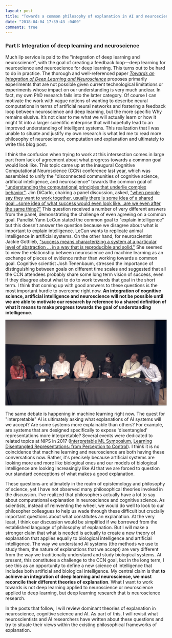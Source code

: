 ```yaml
---
layout: post
title: "Towards a common philosophy of explanation in AI and neuroscience. Part I"
date: "2018-04-04 17:39:43 -0400"
comments: true
---
```

### Part I: Integration of deep learning and neuroscience

Much lip service is paid to the "integration of deep learning and neuroscience", with the goal of creating a feedback loop—deep learning for neuroscience and neuroscience for deep learning. This turns out to be hard to do in practice. The thorough and well-referenced paper [_Towards an Integration of Deep Learning and Neuroscience_](https://www.frontiersin.org/articles/10.3389/fncom.2016.00094/full) proposes primarily experiments that are not possible given current technological limitations or experiments whose impact on our understanding is very much unclear. In fact, my own PhD research falls into the latter category. Of course I can motivate the work with vague notions of wanting to describe neural computations in terms of artificial neural networks and fostering a feedback loop between neuroscience and deep learning, but the more specific Why remains elusive. It’s not clear to me what we will actually learn or how it might fit into a larger scientific enterprise that will hopefully lead to an improved understanding of intelligent systems. This realization that I was unable to situate and justify my own research is what led me to read more philosophy of neuroscience, computation and explanation and ultimately to write this blog post.

I think the confusion when trying to work at this intersection comes in large part from lack of agreement about what progress towards a common goal would look like. This topic came up at the inaugural Cognitive Computational Neuroscience (CCN) conference last year, which was assembled to unify the "disconnected communities of cognitive science, artificial intelligence, and neuroscience" towards the common goal of ["understanding the computational principles that underlie complex behavior"](https://www.ncbi.nlm.nih.gov/pubmed/29500078). Jim DiCarlo, chairing a panel discussion, asked, ["when people say they want to work together, usually there is some idea of a shared goal...some idea of what success would even look like...are we even after the same thing?"](https://youtu.be/3YhJW4Fp1xQ?t=790) This question received a number of very different answers from the panel, demonstrating the challenge of even agreeing on a common goal. Panelist Yann LeCun stated the common goal to "explain intelligence" but this doesn't answer the question because we disagree about what is important to explain intelligence. LeCun wants to replicate animal intelligence in artificial systems. On the other hand, for neuroscientist Jackie Gottlieb, ["success means characterizing a system at a particular level of abstraction ... in a way that is reproducible and solid."](https://youtu.be/3YhJW4Fp1xQ?t=1044) She seemed to view the relationship between neuroscience and machine learning as an exchange of pieces of evidence rather than working towards a common goal. Cognitive scientist Josh Tenenbaum, stressed the importance of distinguishing between goals on different time scales and suggested that all the CCN attendees probably share some long term vision of success, even if they disagree about what to do to work towards that goal in the short term. I think that coming up with good answers to these questions is the most important hurdle to overcome right now. **An integration of cognitive science, artificial intelligence and neuroscience will not be possible until we are able to motivate our research by reference to a shared definition of what it means to make progress towards the goal of understanding intelligence**.

![CCN Panel](images/2018/CCN_Panel1.png)

The same debate is happening in machine learning right now. The quest for "interpretable" AI is ultimately asking what explanations of AI systems will we accept? Are some systems more explainable than others? For example, are systems that are designed specifically to expose 'disentangled' representations more interpretable? Several events were dedicated to related topics at NIPS in 2017 ([Interpretable ML Symposium](http://interpretable.ml/), [Learning Disentangled Representations: from Perception to Control](https://sites.google.com/view/disentanglenips2017)). I think it is no coincidence that machine learning and neuroscience are both having these conversations now. Rather, it's precisely because artificial systems are looking more and more like biological ones and our models of biological intelligence are looking increasingly like AI that we are forced to question our standard conceptions of what makes a good explanation.

These questions are ultimately in the realm of epistemology and philosophy of science, yet I have not observed many philosophical theories invoked in the discussion. I've realized that philosophers actually have a lot to say about computational explanation in neuroscience and cognitive science. As scientists, instead of reinventing the wheel, we would do well to look to our philosopher colleagues to help us wade through these difficult but crucially important questions about what constitutes an explanation. At the very least, I think our discussion would be simplified if we borrowed from the established language of philosophy of explanation. But I will make a stronger claim that what is needed is actually to create a new theory of explanation that applies equally to biological intelligence and artificial intelligence. The way we understand AI systems (the methods we use to study them, the nature of explanations that we accept) are very different from the way we traditionally understand and study biological systems. At present, this constitutes a challenge to the CCN goal, but in the long term, I see this as an opportunity to define a new science of intelligence that includes both artificial and biological intelligence. My central claim is that **to achieve an integration of deep learning and neuroscience, we must reconcile their different theories of explanation**. What I want to work towards is not deep learning applied to neuroscience or neuroscience applied to deep learning, but deep learning research that *is* neuroscience research.

In the posts that follow, I will review dominant theories of explanation in neuroscience, cognitive science and AI. As part of this, I will revisit what neuroscientists and AI researchers have written about these questions and try to situate their views within the existing philosophical frameworks of explanation.


<!-- What is the potential value of an integration of deep learning and neuroscience? It is undeniable that biological intelligence (BI) is the best example we have of intelligence. Presumably, a sufficient understanding of a biologically intelligent system (or intelligent capacity of a BI system) would enable the design of a similar artificial intelligence (AI) system. In the other direction, neuroscience is hard. Some even claim that neuroscience is “pre-scientific” in the Kuhnian sense because it has yet to establish overarching paradigms in the way that a more mature science like physics has. I think an honest neuroscientist will agree that we need all the help that we can get. If deep learning might be able to generate neuroscientific hypotheses or allow us to test hypotheses that we can’t test in biological systems, it would be an egregious omission to ignore these opportunities. -->
<!-- I claim that part of why this integration of neuroscience and deep learning is hard in practice is because we lack of a common philosophy of explanation that applies to both explanations of biologically and artificially intelligent systems.  -->
<!-- There is already some work in this vein. There is a growing body of work trying to understand deep learning using empirical methods that look almost neuroscientific: ablation analyses, receptive field analysis, psychophysics. Nikolas Kriegeskorte calls it "synthetic neurophysiology"[2][2], Jeff Clune calls it "artificial neuroscience"[3][3], and Maithra Raghu calls is "deep learning science"[4][4], presumably because it involves applying the scientific method to understanding artificial systems. What I find most exciting about this line of inquiry is that it makes many connections to deep learning theory. If we can relate deep learning theory to empirical analyses of deep learning systems, then might there also be the potential to relate our empirical analyses of BI to a similar mathematical understanding? On the other hand, Eric Jonas and Konrad Kording asked [_Could a neuroscientist understand a microprocessor?_][] in their work which applied common neuroscientific analyses to electrical measurements of a microprocessor. They show that although these analyses were able to make replicable/reliable descriptions of patterns of activity, they did not ultimately reveal the known and accepted explanation of how the microprocessor works. Swapping methodologies, approaches and philosophies between deep learning and neuroscience has the potential to demonstrate the strengths and limitations of our scientific activities and perspectives, helping us to select those that will be most useful towards our common goal of understanding intelligence.

But we still need to define that common goal. What does it mean to "understand intelligence"? No, "understanding" is not a unitary thing, but philosophers of computation and neuroscience have developped theories of explanation which we can apply to better understand our models and methods. What are the dominant theories of explanation in computer science and neuroscience and how to they differ? Stay tuned for Part 2: Dominant theories of explanation in neuroscience and deep learning. -->

<!-- <sup>1</sup> I had a hard time choosing whether to use "deep learning", "machine learing", or "artificial intelligence". In general I shy away from "artificial intelligence" because it has become over-used and over-hyped. I went with "deep learning" in an attempt to be more precise, but I don't mean to exclude reinforcement learing and other related areas of machine learing. -->

<!-- ### References
[1] Marblestone, A. H., Wayne, G., & Kording, K. P. (2016). Towards an integration of deep learning and neuroscience. Frontiers in Computational Neuroscience, 10, 94.

[2] Kriegeskorte, N. (2015). Deep neural networks: a new framework for modelling biological vision and brain information processing. Annual Review of Vision Science, 1, 417–446.

Jonas, E., & Kording, K. P. (2016). Could a neuroscientist understand a microprocessor? bioRxiv, 55624. -->
